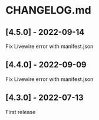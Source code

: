 # CHANGELOG.md

## [4.5.0] - 2022-09-14

Fix Livewire error with manifest.json 

## [4.4.0] - 2022-09-09

Fix Livewire error with manifest.json 

## [4.3.0] - 2022-07-13

First release